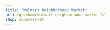 ```yaml
---
title: "Walmart Neighborhood Market"
url: /gresham/walmart-neighborhood-market-2/
shop: supermarket
---
```

